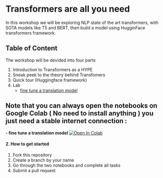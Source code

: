 # Transformers are all you need
In this workshop we will be exploring NLP state of the art transformers, with SOTA models like T5 and BERT, then build a model using HugginFace transformers framework.


## Table of Content 
The workshop will be devided into four parts

1. Introduction to Transformers as a HYPE
2. Sneak peek to the theory behind Transfomers
3. Quick tour (Huggingface framework)
4. Lab 
   * [fine tune a translation model](https://github.com/Aymen311/AI-DAY-WORKSHOP-NLP-TRANSFORMERS/blob/main/Fine%20tune%20a%20translation%20model/AI_DAY_Fine_tune_a_translation_model.ipynb)  
   
   
## Note that you can always open the notebooks on Google Colab ( No need to install anything ) you just need a stable internet connection : 

  <b> - fine tune a translation model </b>  <a  href=""> 
  <img src="https://colab.research.google.com/assets/colab-badge.svg" alt="Open In Colab"/>
</a> 




#### 2. How to get started 
1. Fork this repository
2. Create a branch by your name
3. Go through the two notebooks and complete all tasks
4. Submit a pull request

